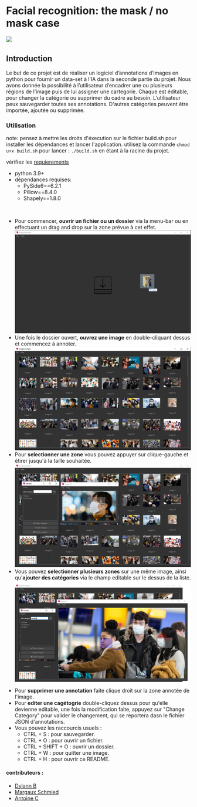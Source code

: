 

# Facial recognition: the mask / no mask case

![](ressources/readmeImages/imageAnnotator.gif)
## Introduction
Le but de ce projet est de réaliser un logiciel d’annotations d’images en
python pour fournir un data-set à l’IA dans la seconde partie du projet.
Nous avons donnée la possibilité à l’utilisateur d’encadrer une
ou plusieurs régions de l’image puis de lui assigner une cartegorie. Chaque est éditable, 
pour changer la catégorie ou supprimer du cadre au besoin. L’utilisateur
peux sauvegarder toutes ses annotations. D'autres catégories
peuvent être importée, ajoutée ou supprimée.


### Utilisation
note: pensez à mettre les droits d'éxecution sur le fichier build.sh pour installer les dépendances et lancer l'application.
utilisez la commande ```chmod u+x build.sh```
pour lancer : ```./build.sh``` en étant à la racine du projet.

vérifiez les [requierements](requirements.txt)
  - python 3.9+
  - dépendances requises:
    - PySide6==6.2.1
    - Pillow==8.4.0 
    - Shapely==1.8.0
  
 
  - Pour commencer, **ouvrir un fichier ou un dossier** via la menu-bar ou en effectuant un drag and drop sur la zone prévue à cet effet.
![](ressources/readmeImages/dragndropAPP.png)
  - Une fois le dossier ouvert, **ouvrez une image** en double-cliquant dessus et commencez à annoter. 
![](ressources/readmeImages/open.png)
  - Pour **selectionner une zone** vous pouvez appuyer sur clique-gauche et étirer jusqu'à la taille souhaitée. 
![](ressources/readmeImages/annotation.png)
  - Vous pouvez **selectionner plusieurs zones** sur une même image, ainsi qu'**ajouter des catégories** via le champ editable sur le dessus de la liste.
![](ressources/readmeImages/multi.png)
  - Pour **supprimer une annotation** faite clique droit sur la zone annotée de l'image.
  - Pour **editer une cagétogrie** double-cliquez dessus pour qu'elle devienne editable, une fois la modification faite, appuyez sur "Change Category" pour valider le changement, qui se reportera dasn le fichier JSON d'annotations.
  - Vous pouvez les raccourcis usuels : 
      - CTRL + S : pour sauvegarder.
      - CTRL + O : pour ouvrir un fichier.
      - CTRL + SHIFT + O : ouvrir un dossier.
      - CTRL + W : pour quitter une image.
      - CTRL + H : pour ouvrir ce README.


#### contributeurs :
- [Dylann B](https://github.com/takitsu21)
- [Margaux Schmied](https://github.com/margauxschmied)
- [Antoine C](https://github.com/MonsieurCo)

